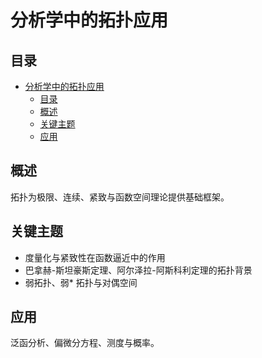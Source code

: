 # 分析学中的拓扑应用

## 目录

- [分析学中的拓扑应用](#分析学中的拓扑应用)
  - [目录](#目录)
  - [概述](#概述)
  - [关键主题](#关键主题)
  - [应用](#应用)

## 概述

拓扑为极限、连续、紧致与函数空间理论提供基础框架。

## 关键主题

- 度量化与紧致性在函数逼近中的作用
- 巴拿赫-斯坦豪斯定理、阿尔泽拉-阿斯科利定理的拓扑背景
- 弱拓扑、弱* 拓扑与对偶空间

## 应用

泛函分析、偏微分方程、测度与概率。
